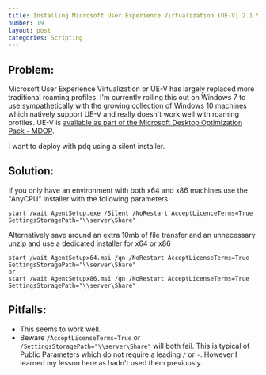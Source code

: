 ```yaml
---
title: Installing Microsoft User Experience Virtualization (UE-V) 2.1 SP1
number: 19
layout: post
categories: Scripting
---
```


## Problem:
Microsoft User Experience Virtualization or UE-V has largely replaced more traditional roaming profiles.  I'm currently rolling this out on Windows 7 to use sympathetically with the growing collection of Windows 10 machines which natively support UE-V and really doesn't work well with roaming profiles. UE-V is [available as part of the Microsoft Desktop Optimization Pack - MDOP](https://technet.microsoft.com/en-us/windows/mdop.aspx).

I want to deploy with pdq using a silent installer.


## Solution:
If you only have an environment with both x64 and x86 machines use the "AnyCPU" installer with the following parameters

    start /wait AgentSetup.exe /Silent /NoRestart AcceptLicenceTerms=True SettingsStoragePath="\\server\Share"

Alternatively save around an extra 10mb of file transfer and an unnecessary unzip and use a dedicated installer for x64 or x86

    start /wait AgentSetupx64.msi /qn /NoRestart AcceptLicenseTerms=True SettingsStoragePath="\\server\Share"
    or
    start /wait AgentSetupx86.msi /qn /NoRestart AcceptLicenseTerms=True SettingsStoragePath="\\server\Share"


## Pitfalls:
-  This seems to work well.  
-  Beware `/AcceptLicenseTerms=True` or  `/SettingsStoragePath="\\server\Share"` will both fail.  This is typical of Public Parameters which do not require a leading `/` or `-`.  However I learned my lesson here as hadn't used them previously.
